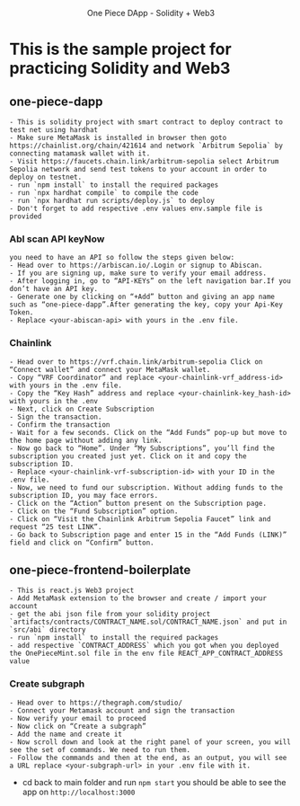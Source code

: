 <p align="center">One Piece DApp - Solidity + Web3 </p>

# This is the sample project for practicing Solidity and Web3

## one-piece-dapp

    - This is solidity project with smart contract to deploy contract to test net using hardhat
    - Make sure MetaMask is installed in browser then goto https://chainlist.org/chain/421614 and network `Arbitrum Sepolia` by connecting matamask wallet with it.
    - Visit https://faucets.chain.link/arbitrum-sepolia select Arbitrum Sepolia network and send test tokens to your account in order to deploy on testnet.
    - run `npm install` to install the required packages
    - run `npx hardhat compile` to compile the code
    - run `npx hardhat run scripts/deploy.js` to deploy
    - Don't forget to add respective .env values env.sample file is provided
 ### AbI scan API keyNow 
    you need to have an API so follow the steps given below:
    - Head over to https://arbiscan.io/.Login or signup to Abiscan. 
    - If you are signing up, make sure to verify your email address. 
    - After logging in, go to “API-KEYs” on the left navigation bar.If you don’t have an API key. 
    - Generate one by clicking on “+Add” button and giving an app name such as “one-piece-dapp”.After generating the key, copy your Api-Key Token.
    - Replace <your-abiscan-api> with yours in the .env file.

 ### Chainlink
    - Head over to https://vrf.chain.link/arbitrum-sepolia Click on “Connect wallet” and connect your MetaMask wallet.
    - Copy “VRF Coordinator” and replace <your-chainlink-vrf_address-id> with yours in the .env file. 
    - Copy the “Key Hash” address and replace <your-chainlink-key_hash-id> with yours in the .env
    - Next, click on Create Subscription
    - Sign the transaction.
    - Confirm the transaction
    - Wait for a few seconds. Click on the “Add Funds” pop-up but move to the home page without adding any link.
    - Now go back to “Home”. Under “My Subscriptions”, you’ll find the subscription you created just yet. Click on it and copy the subscription ID.
    - Replace <your-chainlink-vrf-subscription-id> with your ID in the .env file.
    - Now, we need to fund our subscription. Without adding funds to the subscription ID, you may face errors.
    - Click on the “Action” button present on the Subscription page.
    - Click on the “Fund Subscription” option.
    - Click on “Visit the Chainlink Arbitrum Sepolia Faucet” link and request “25 test LINK”.
    - Go back to Subscription page and enter 15 in the “Add Funds (LINK)” field and click on “Confirm” button.

## one-piece-frontend-boilerplate
    - This is react.js Web3 project
    - Add MetaMask extension to the browser and create / import your account
    - get the abi json file from your solidity project `artifacts/contracts/CONTRACT_NAME.sol/CONTRACT_NAME.json` and put in `src/abi` directory
    - run `npm install` to install the required packages
    - add respective `CONTRACT_ADDRESS` which you got when you deployed the OnePieceMint.sol file in the env file REACT_APP_CONTRACT_ADDRESS value

 ### Create subgraph
    - Head over to https://thegraph.com/studio/
    - Connect your Metamask account and sign the transaction
    - Now verify your email to proceed
    - Now click on “Create a subgraph”
    - Add the name and create it
    - Now scroll down and look at the right panel of your screen, you will see the set of commands. We need to run them.
    - Follow the commands and then at the end, as an output, you will see a URL replace <your-subgraph-url> in your .env file with it.
    
- cd back to main folder and run `npm start` you should be able to see the app on `http://localhost:3000`

